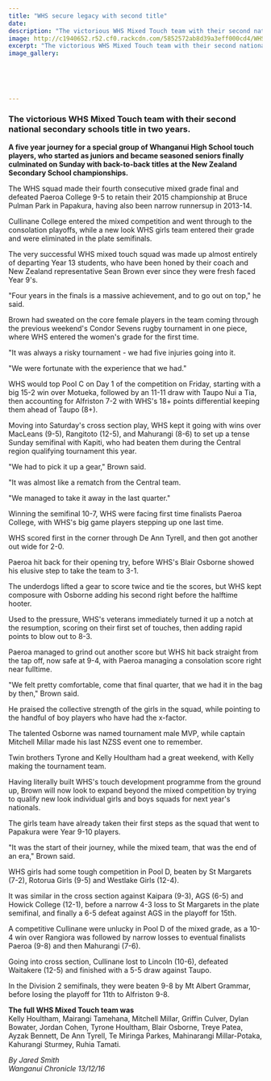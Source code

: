 ```yaml
---
title: "WHS secure legacy with second title"
date: 
description: "The victorious WHS Mixed Touch team with their second national secondary schools title in two years... Wanganui Chronicle article on 13/12/16..."
image: http://c1940652.r52.cf0.rackcdn.com/5852572ab8d39a3eff000cd4/WHS-mixed-touch-team-2nd-nat-title-in-AK-dec-2016.jpg
excerpt: "The victorious WHS Mixed Touch team with their second national secondary schools title in two years."
image_gallery:
    
    
    
    
    
---
```


<h3><strong>The victorious WHS Mixed Touch team with their second national secondary schools title in two years.</strong></h3>
<div id="articleBody" class="articleBody" data-next-link="/wanganui-chronicle/sport/news/article.cfm?c_id=1503424&amp;objectid=11765392" data-next-title="Auret damaged in Waihi" data-next-classification=" Sport">
<p><strong>A five year journey for a special group of Whanganui High School touch players, who started as juniors and became seasoned seniors finally culminated on Sunday with back-to-back titles at the New Zealand Secondary School championships.</strong></p>
<p>The WHS squad made their fourth consecutive mixed grade final and defeated Paeroa College 9-5 to retain their 2015 championship at Bruce Pulman Park in Papakura, having also been narrow runnersup in 2013-14.</p>
<p>Cullinane College entered the mixed competition and went through to the consolation playoffs, while a new look WHS girls team entered their grade and were eliminated in the plate semifinals.</p>
<p>The very successful WHS mixed touch squad was made up almost entirely of departing Year 13 students, who have been honed by their coach and New Zealand representative Sean Brown ever since they were fresh faced Year 9's.</p>
<p>"Four years in the finals is a massive achievement, and to go out on top," he said.</p>
<p>Brown had sweated on the core female players in the team coming through the previous weekend's Condor Sevens rugby tournament in one piece, where WHS entered the women's grade for the first time.</p>
<p>"It was always a risky tournament - we had five injuries going into it.</p>
<p>"We were fortunate with the experience that we had."&nbsp;</p>
<p>WHS would top Pool C on Day 1 of the competition on Friday, starting with a big 15-2 win over Motueka, followed by an 11-11 draw with Taupo Nui a Tia, then accounting for Alfriston 7-2 with WHS's 18+ points differential keeping them ahead of Taupo (8+).</p>
<p>Moving into Saturday's cross section play, WHS kept it going with wins over MacLeans (9-5), Rangitoto (12-5), and Mahurangi (8-6) to set up a tense Sunday semifinal with Kapiti, who had beaten them during the Central region qualifying tournament this year.</p>
<p>"We had to pick it up a gear," Brown said.</p>
<p>"It was almost like a rematch from the Central team.</p>
<p>"We managed to take it away in the last quarter."</p>
<p>Winning the semifinal 10-7, WHS were facing first time finalists Paeroa College, with WHS's big game players stepping up one last time.</p>
<p>WHS scored first in the corner through De Ann Tyrell, and then got another out wide for 2-0.</p>
<p>Paeroa hit back for their opening try, before WHS's Blair Osborne showed his elusive step to take the team to 3-1.</p>
<p>The underdogs lifted a gear to score twice and tie the scores, but WHS kept composure with Osborne adding his second right before the halftime hooter.</p>
<p>Used to the pressure, WHS's veterans immediately turned it up a notch at the resumption, scoring on their first set of touches, then adding rapid points to blow out to 8-3.</p>
<p>Paeroa managed to grind out another score but WHS hit back straight from the tap off, now safe at 9-4, with Paeroa managing a consolation score right near fulltime.</p>
<p>"We felt pretty comfortable, come that final quarter, that we had it in the bag by then," Brown said.</p>
<p>He praised the collective strength of the girls in the squad, while pointing to the handful of boy players who have had the x-factor.</p>
<p>The talented Osborne was named tournament male MVP, while captain Mitchell Millar made his last NZSS event one to remember.</p>
<p>Twin brothers Tyrone and Kelly Houltham had a great weekend, with Kelly making the tournament team.</p>
<p>Having literally built WHS's touch development programme from the ground up, Brown will now look to expand beyond the mixed competition by trying to qualify new look individual girls and boys squads for next year's nationals.</p>
<p>The girls team have already taken their first steps as the squad that went to Papakura were Year 9-10 players.</p>
<p>"It was the start of their journey, while the mixed team, that was the end of an era," Brown said.</p>
<p>WHS girls had some tough competition in Pool D, beaten by St Margarets (7-2), Rotorua Girls (9-5) and Westlake Girls (12-4).</p>
<p>It was similar in the cross section against Kaipara (9-3), AGS (6-5) and Howick College (12-1), before a narrow 4-3 loss to St Margarets in the plate semifinal, and finally a 6-5 defeat against AGS in the playoff for 15th.</p>
<p>A competitive Cullinane were unlucky in Pool D of the mixed grade, as a 10-4 win over Rangiora was followed by narrow losses to eventual finalists Paeroa (9-8) and then Mahurangi (7-6).</p>
<p>Going into cross section, Cullinane lost to Lincoln (10-6), defeated Waitakere (12-5) and finished with a 5-5 draw against Taupo.</p>
<p>In the Division 2 semifinals, they were beaten 9-8 by Mt Albert Grammar, before losing the playoff for 11th to Alfriston 9-8.</p>
<p><strong>The full WHS Mixed Touch team was</strong><br />Kelly Houltham, Mairangi Tamehana, Mitchell Millar, Griffin Culver, Dylan Bowater, Jordan Cohen, Tyrone Houltham, Blair Osborne, Treye Patea, Ayzak Bennett, De Ann Tyrell, Te Miringa Parkes, Mahinarangi Millar-Potaka, Kahurangi Sturmey, Ruhia Tamati.</p>
</div>
<div class="detailsLarge articleEmailLink">
<p class="writtenBy"><em>By Jared Smith</em><br /><em>Wanganui Chronicle 13/12/16</em></p>
</div>

